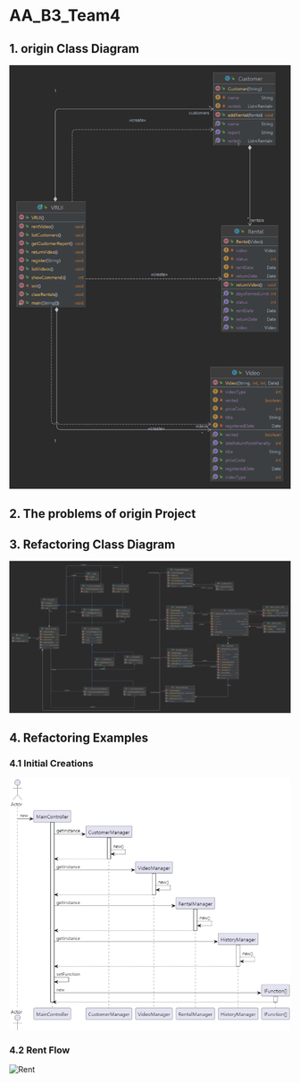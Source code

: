 # AA_B3_Team4

## 1. origin Class Diagram

![origin](./img/OriginalClassDiagram.png)

## 2. The problems of origin Project


## 3. Refactoring Class Diagram
![Refactoring](./img/ClassDiagram.png)

## 4. Refactoring Examples

### 4.1 Initial Creations
![Create](./img/Sequence_init.PNG)

### 4.2 Rent Flow
![Rent](./img/SeSequence_Rent.PNG)
